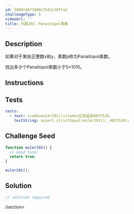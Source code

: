 ```yaml
---
id: 5900f48f1000cf542c50ffa2
challengeType: 5
videoUrl: ''
title: 问题291：Panaitopol素数
---
```


## Description
<section id="description">
如果对于某些正整数x和y，素数p称为Panaitopol素数。


找出多少个Panaitopol素数小于5×1015。
</section>

## Instructions
<section id="instructions">
</section>

## Tests
<section id='tests'>

```yml
tests:
  - text: <code>euler291()</code>应该返回4037526。
    testString: assert.strictEqual(euler291(), 4037526);

```

</section>

## Challenge Seed
<section id='challengeSeed'>

<div id='js-seed'>

```js
function euler291() {
  // Good luck!
  return true;
}

euler291();

```

</div>



</section>

## Solution
<section id='solution'>

```js
// solution required
```

/section>
